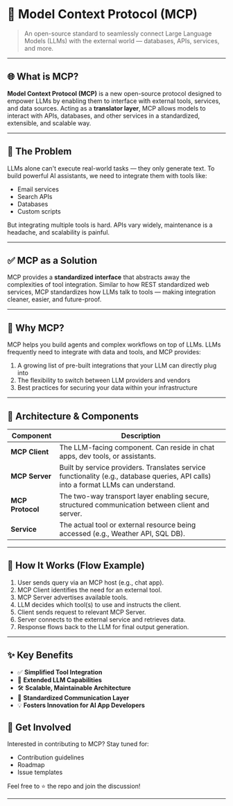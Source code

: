# 🧠 Model Context Protocol (MCP)

> An open-source standard to seamlessly connect Large Language Models (LLMs) with the external world — databases, APIs, services, and more.

---

## 🌐 What is MCP?

**Model Context Protocol (MCP)** is a new open-source protocol designed to empower LLMs by enabling them to interface with external tools, services, and data sources. Acting as a **translator layer**, MCP allows models to interact with APIs, databases, and other services in a standardized, extensible, and scalable way.

---

## 🚨 The Problem

LLMs alone can't execute real-world tasks — they only generate text. To build powerful AI assistants, we need to integrate them with tools like:

- Email services
- Search APIs
- Databases
- Custom scripts

But integrating multiple tools is hard. APIs vary widely, maintenance is a headache, and scalability is painful.

---

## ✅ MCP as a Solution

MCP provides a **standardized interface** that abstracts away the complexities of tool integration. Similar to how REST standardized web services, MCP standardizes how LLMs talk to tools — making integration cleaner, easier, and future-proof.

---

## 🔮 Why MCP?

MCP helps you build agents and complex workflows on top of LLMs. LLMs frequently need to integrate with data and tools, and MCP provides:

1. A growing list of pre-built integrations that your LLM can directly plug into
2. The flexibility to switch between LLM providers and vendors
3. Best practices for securing your data within your infrastructure

---



## 🧩 Architecture & Components

| Component     | Description |
|---------------|-------------|
| **MCP Client** | The LLM-facing component. Can reside in chat apps, dev tools, or assistants. |
| **MCP Server** | Built by service providers. Translates service functionality (e.g., database queries, API calls) into a format LLMs can understand. |
| **MCP Protocol** | The two-way transport layer enabling secure, structured communication between client and server. |
| **Service** | The actual tool or external resource being accessed (e.g., Weather API, SQL DB). |

---



## 🔁 How It Works (Flow Example)

1. User sends query via an MCP host (e.g., chat app).
2. MCP Client identifies the need for an external tool.
3. MCP Server advertises available tools.
4. LLM decides which tool(s) to use and instructs the client.
5. Client sends request to relevant MCP Server.
6. Server connects to the external service and retrieves data.
7. Response flows back to the LLM for final output generation.

---

## ✨ Key Benefits

- ✅ **Simplified Tool Integration**
- 🚀 **Extended LLM Capabilities**
- 🛠️ **Scalable, Maintainable Architecture**
- 🤝 **Standardized Communication Layer**
- 💡 **Fosters Innovation for AI App Developers**



## 🚀 Get Involved

Interested in contributing to MCP? Stay tuned for:

- Contribution guidelines
- Roadmap
- Issue templates

Feel free to ⭐️ the repo and join the discussion!

---


